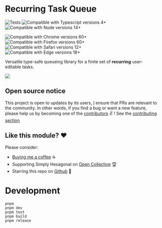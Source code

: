 # Recurring Task Queue
![Tests](https://github.com/simplyhexagonal/recurring-task-queue/workflows/tests/badge.svg)
![Compatible with Typescript versions 4+](https://img.shields.io/badge/Typescript-4%2B-brightgreen)
![Compatible with Node versions 14+](https://img.shields.io/badge/Node-14%2B-brightgreen)

![Compatible with Chrome versions 60+](https://img.shields.io/badge/Chrome-60%2B-brightgreen)
![Compatible with Firefox versions 60+](https://img.shields.io/badge/Firefox-60%2B-brightgreen)
![Compatible with Safari versions 12+](https://img.shields.io/badge/Safari-12%2B-brightgreen)
![Compatible with Edge versions 18+](https://img.shields.io/badge/Edge-18%2B-brightgreen)

Versatile type-safe queueing library for a finite set of **recurring** user-editable tasks.

![](https://raw.githubusercontent.com/simplyhexagonal/recurring-task-queue/main/assets/task-status-cycle-1.0.png)

## Open source notice

This project is open to updates by its users, [I](https://github.com/jeanlescure) ensure that PRs are relevant to the community.
In other words, if you find a bug or want a new feature, please help us by becoming one of the
[contributors](#contributors-) ✌️ ! See the [contributing section](#contributing)

## Like this module? ❤

Please consider:

- [Buying me a coffee](https://www.buymeacoffee.com/jeanlescure) ☕
- Supporting Simply Hexagonal on [Open Collective](https://opencollective.com/simplyhexagonal) 🏆
- Starring this repo on [Github](https://github.com/simplyhexagonal/recurring-task-queue) 🌟

# Development

```
pnpm
pnpm dev
pnpm test
pnpm build
pnpm release
```
